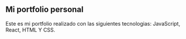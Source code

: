 ## Mi portfolio personal

Este es mi portfolio realizado con las siguientes tecnologias: JavaScript, React, HTML Y CSS.


